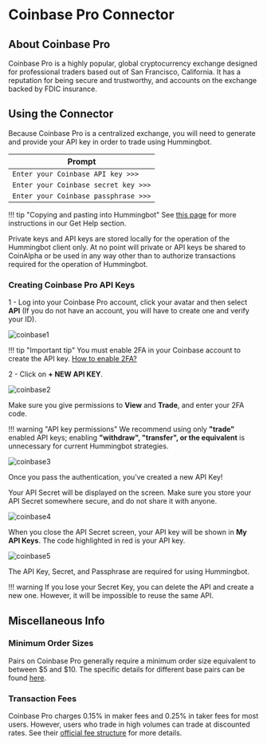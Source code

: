 # Coinbase Pro Connector

## About Coinbase Pro

Coinbase Pro is a highly popular, global cryptocurrency exchange designed for professional traders based out of San Francisco, California. It has a reputation for being secure and trustworthy, and accounts on the exchange backed by FDIC insurance.

## Using the Connector

Because Coinbase Pro is a centralized exchange, you will need to generate and provide your API key in order to trade using Hummingbot.

| Prompt |
|-----|
| `Enter your Coinbase API key >>>`
| `Enter your Coinbase secret key >>>`
| `Enter your Coinbase passphrase >>>`

!!! tip "Copying and pasting into Hummingbot"
    See [this page](https://docs.hummingbot.io/support/how-to/#how-do-i-copy-and-paste-in-docker-toolbox-windows) for more instructions in our Get Help section.

Private keys and API keys are stored locally for the operation of the Hummingbot client only. At no point will private or API keys be shared to CoinAlpha or be used in any way other than to authorize transactions required for the operation of Hummingbot.

### Creating Coinbase Pro API Keys

1 - Log into your Coinbase Pro account, click your avatar and then select **API** (If you do not have an account, you will have to create one and verify your ID).

![coinbase1](/assets/img/coinbase1.png)

!!! tip "Important tip"
    You must enable 2FA in your Coinbase account to create the API key. [How to enable 2FA?](https://support.coinbase.com/customer/en/portal/articles/1658338-how-do-i-set-up-2-factor-authentication-)

2 - Click on **+ NEW API KEY**.

![coinbase2](/assets/img/coinbase2.png)

Make sure you give permissions to **View** and **Trade**, and enter your 2FA code.

!!! warning "API key permissions"
    We recommend using only **"trade"** enabled API keys; enabling **"withdraw", "transfer", or the equivalent** is unnecessary for current Hummingbot strategies.

![coinbase3](/assets/img/coinbase3.png)

Once you pass the authentication, you’ve created a new API Key!

Your API Secret will be displayed on the screen. Make sure you store your API Secret somewhere secure, and do not share it with anyone.

![coinbase4](/assets/img/coinbase4.png)

When you close the API Secret screen, your API key will be shown in **My API Keys**. The code highlighted in red is your API key.

![coinbase5](/assets/img/coinbase5.png)

The API Key, Secret, and Passphrase are required for using Hummingbot.

!!! warning
    If you lose your Secret Key, you can delete the API and create a new one. However, it will be impossible to reuse the same API.

## Miscellaneous Info

### Minimum Order Sizes

Pairs on Coinbase Pro generally require a minimum order size equivalent to between $5 and $10. The specific details for different base pairs can be found [here](https://www.coinbase.com/legal/trading_rules).

### Transaction Fees

Coinbase Pro charges 0.15% in maker fees and 0.25% in taker fees for most users. However, users who trade in high volumes can trade at discounted rates. See their [official fee structure](https://pro.coinbase.com/fees) for more details.
